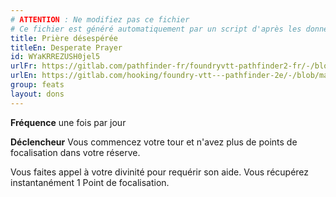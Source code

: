 ```yaml
---
# ATTENTION : Ne modifiez pas ce fichier
# Ce fichier est généré automatiquement par un script d'après les données du module Foundry VTT officiel et de sa traduction
title: Prière désespérée
titleEn: Desperate Prayer
id: WYaKRREZUSH0jel5
urlFr: https://gitlab.com/pathfinder-fr/foundryvtt-pathfinder2-fr/-/blob/master/data/feats/WYaKRREZUSH0jel5.htm
urlEn: https://gitlab.com/hooking/foundry-vtt---pathfinder-2e/-/blob/master/packs/data/feats.db/desperate-prayer.json
group: feats
layout: dons
---
```

**Fréquence** une fois par jour

**Déclencheur** Vous commencez votre tour et n'avez plus de points de focalisation dans votre réserve.

Vous faites appel à votre divinité pour requérir son aide. Vous récupérez instantanément 1 Point de focalisation.


